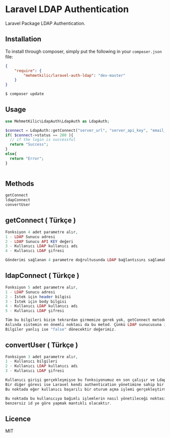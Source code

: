 # Laravel LDAP Authentication

Laravel Package LDAP Authentication.

## Installation

To install through composer, simply put the following in your `composer.json` file:

```json
{
    "require": {
        "mehmetkilic/laravel-auth-ldap": "dev-master"
    }
}
```

```bash 
$ composer update
```

## Usage

```php
use MehmetKilic\LdapAuth\LdapAuth as LdapAuth;

$connect = LdapAuth::getConnect("server_url", "server_api_key", "email_or_username", "password");
if( $connect->status == 200 ){
  // if the login is successful
  return "Success";
}
else{
  return "Error";
}
 
```

## Methods

```php
getConnect
ldapConnect
convertUser
```

## getConnect ( Türkçe )

```php
Fonksiyon 4 adet parametre alır, 
1 - LDAP Sunucu adresi
2 - LDAP Sunucu API KEY değeri
3 - Kullanıcı LDAP kullanıcı adı
4 - Kullanıcı LDAP şifresi

Gönderimi sağlanan 4 parametre doğrultusunda LDAP bağlantısını sağlamak adına format düzenlenir ve bilgiler ldapConnect metoduna gönderilir.

```

## ldapConnect ( Türkçe )

```php
Fonksiyon 5 adet parametre alır, 
1 - LDAP Sunucu adresi
2 - İstek için header bilgisi
3 - İstek için body bilgisi
4 - Kullanıcı LDAP kullanıcı adı
5 - Kullanıcı LDAP şifresi

Tüm bu bilgileri bizim tekrardan girmemize gerek yok, getConnect metodu bizim yerimize bu bilgileri ilgili formata zaten soktu ve isteği yerimize gerçekleştirdi.
Aslında sistemin en önemli noktası da bu metod. Çünkü LDAP sunucusuna istek bu metod üzerinden yapılıyor, eğer bilgilerimiz doğru ise sistem kullanıcı bilgilerini döndürecektir.
Bilgiler yanlış ise "false" dönecektir değerimiz.

```


## convertUser ( Türkçe )

```php
Fonksiyon 3 adet parametre alır, 
1 - Kullanıcı bilgileri
2 - Kullanıcı LDAP kullanıcı adı
3 - Kullanıcı LDAP şifresi

Kullanıcı girişi gerçekleşmişse bu fonksiyonumuz en son çalışır ve Ldap sunucusu tarafından gönderilen kullanıcı bilgilerini Laravelde rahat kullanmamız için uyarlar.
Bir diğer görevi ise Laravel kendi authentication yönetimine sahip bir sistemdir, ve bu sistem dışarıdan login işlemlerini desteklemez driver geliştirilmediği sürece.
Bu noktada eğer kullanıcı başarılı bir oturum açma işlemi gerçekleştirmişse onu kendi veritabanımızda kayıt edip ondan sonra o kullanıcıya oturum açıyoruz.

Bu noktada bu kullanıcıya bağımlı işlemlerin nasıl yönetileceği noktasında ise LDAP tarafında kullanıcının standart bir employeeID değeri mevcut database üzerinde ki işlemleri bu 
benzersiz id ye göre yapmak mantıklı olacaktır.

```

## Licence

MIT

